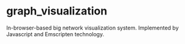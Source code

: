 # graph_visualization
In-browser-based big network visualization system. Implemented by Javascript and Emscripten technology.


